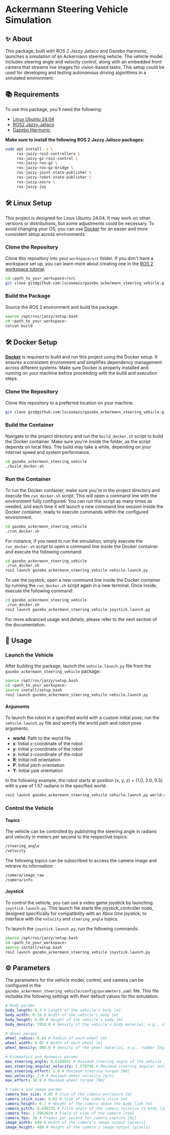 # Ackermann Steering Vehicle Simulation

## ✨ About

This package, built with ROS 2 Jazzy Jalisco and Gazebo Harmonic, launches a simulation of an Ackermann steering vehicle. The vehicle model includes steering angle and velocity control, along with an embedded front camera that streams live images for vision-based tasks. This setup could be used for developing and testing autonomous driving algorithms in a simulated environment.

## 📚 Requirements

To use this package, you'll need the following:

- [Linux Ubuntu 24.04](https://ubuntu.com/blog/tag/ubuntu-24-04-lts)
- [ROS2 Jazzy Jalisco](https://docs.ros.org/en/rolling/Releases/Release-Jazzy-Jalisco.html)
- [Gazebo Harmonic](https://gazebosim.org/docs/harmonic/getstarted/)

**Make sure to install the following ROS 2 Jazzy Jalisco packages:**

```bash
sudo apt install -y \
     ros-jazzy-ros2-controllers \
     ros-jazzy-gz-ros2-control \
     ros-jazzy-ros-gz \
     ros-jazzy-ros-gz-bridge \
     ros-jazzy-joint-state-publisher \
     ros-jazzy-robot-state-publisher \
     ros-jazzy-xacro \
     ros-jazzy-joy                           
```

## 🛠️ Linux Setup

This project is designed for Linux Ubuntu 24.04. It may work on other versions or distributions, but some adjustments could be necessary. To avoid changing your OS, you can use [Docker](#docker-usage) for an easier and more consistent setup across environments.

### Clone the Repository

Clone this repository into your ```workspace/src``` folder. If you don't have a workspace set up, you can learn more about creating one in the [ROS 2 workspace tutorial](https://docs.ros.org/en/jazzy/Tutorials/Beginner-Client-Libraries/Creating-A-Workspace/Creating-A-Workspace.html).

```bash
cd <path_to_your_workspace>/src
git clone git@github.com:lucasmazz/gazebo_ackermann_steering_vehicle.git
```

### Build the Package
Source the ROS 2 environment and build the package:

```bash
source /opt/ros/jazzy/setup.bash
cd <path_to_your_workspace>
colcon build
```

## 🛠️ Docker Setup

**[Docker](https://www.docker.com/)** is required to build and run this project using the Docker setup. It ensures a consistent environment and simplifies dependency management across different systems. Make sure Docker is properly installed and running on your machine before proceeding with the build and execution steps.

### Clone the Repository

Clone this repository to a preferred location on your machine.

```bash
git clone git@github.com:lucasmazz/gazebo_ackermann_steering_vehicle.git
```

### Build the Container

Navigate to the project directory and run the `build_docker.sh` script to build the Docker container. Make sure you're inside the folder, as the script depends on local files. The build may take a while, depending on your internet speed and system performance.

```bash
cd gazebo_ackermann_steering_vehicle
./build_docker.sh
```

### Run the Container

To run the Docker container, make sure you're in the project directory and execute the `run_docker.sh` script. This will open a command line with the environment fully configured. You can run this script as many times as needed, and each time it will launch a new command line session inside the Docker container, ready to execute commands within the configured environment.

```bash
cd gazebo_ackermann_steering_vehicle
./run_docker.sh
```

For instance, if you need to run the simulation, simply execute the `run_docker.sh` script to open a command line inside the Docker container and execute the following command:

```bash
cd gazebo_ackermann_steering_vehicle
./run_docker.sh
ros2 launch gazebo_ackermann_steering_vehicle vehicle.launch.py
```

To use the joystick, open a new command line inside the Docker container by running the `run_docker.sh` script again in a new terminal. Once inside, execute the following command:

```bash
cd gazebo_ackermann_steering_vehicle
./run_docker.sh
ros2 launch gazebo_ackermann_steering_vehicle joystick.launch.py
```

For more advanced usage and details, please refer to the next section of the documentation.

## 🚀 Usage

### Launch the Vehicle

After building the package, launch the ```vehicle.launch.py``` file from the ```gazebo_ackermann_steering_vehicle``` package:

```bash
source /opt/ros/jazzy/setup.bash
cd <path_to_your_workspace>
source install/setup.bash
ros2 launch gazebo_ackermann_steering_vehicle vehicle.launch.py
```

#### Arguments

To launch the robot in a specified world with a custom initial pose, run the ```vehicle.launch.py``` file and specify the world path and robot pose arguments.

- **world**: Path to the world file
- **x**: Initial x-coordinate of the robot
- **y**: Initial y-coordinate of the robot
- **z**: Initial z-coordinate of the robot
- **R**: Initial roll orientation
- **P**: Initial pitch orientation
- **Y**: Initial yaw orientation

In the following example, the robot starts at position (x, y, z) = (1.0, 2.0, 0.5) with a yaw of 1.57 radians in the specified world:

```bash
ros2 launch gazebo_ackermann_steering_vehicle vehicle.launch.py world:=/path_to_world/world.sdf x:=1.0 y:=2.0 z:=0.5 R:=0.0 P:=0.0 Y:=1.57
```

### Control the Vehicle

#### Topics

The vehicle can be controlled by publishing the steering angle in radians and velocity in meters per second to the respective topics:

```bash
/steering_angle
/velocity
```

The following topics can be subscribed to access the camera image and retrieve its information:

```bash
/camera/image_raw
/camera/info
```

#### Joystick

To control the vehicle, you can use a video game joystick by launching ```joystick.launch.py```. This launch file starts the joystick_controller node, designed specifically for compatibility with an Xbox One joystick, to interface with the ```velocity``` and ```steering_angle``` topics.

To launch the ```joystick.launch.py```, run the following commands:

```bash
source /opt/ros/jazzy/setup.bash
cd <path_to_your_workspace>
source install/setup.bash
ros2 launch gazebo_ackermann_steering_vehicle joystick.launch.py
```

## ⚙️ Parameters

The parameters for the vehicle model, control, and camera can be configured in the ```gazebo_ackermann_steering_vehicle/config/parameters.yaml``` file. This file includes the following settings with their default values for the simulation:

```yaml
# Body params
body_length: 0.3 # Length of the vehicle's body [m]
body_width: 0.18 # Width of the vehicle's body [m]
body_height: 0.05 # Height of the vehicle's body [m]
body_density: 7850.0 # Density of the vehicle's body material, e.g., steel [kg/m^3]

# Wheel params
wheel_radius: 0.04 # Radius of each wheel [m]
wheel_width: 0.02 # Width of each wheel [m]
wheel_density: 900.0 # Density of the wheel material, e.g., rubber [kg/m^3]

# Kinematics and dynamics params
max_steering_angle: 0.6108652 # Maximum steering angle of the vehicle [rad]
max_steering_angular_velocity: 1.570796 # Maximum steering angular velocity [rad/s]
max_steering_effort: 1.0 # Maximum steering torque [Nm]
max_velocity: 2.0 # Maximum wheel velocity [m/s]
max_effort: 10.0 # Maximum wheel torque [Nm]

# Camera and image params
camera_box_size: 0.05 # Size of the camera enclosure [m]
camera_stick_size: 0.02 # Size of the camera stick [m]
camera_height: 0.2 # Height of the camera above the body_link [m]
camera_pitch: 0.698131 # Pitch angle of the camera relative to body_link [rad]
camera_fov: 1.3962634 # Field of view of the camera [rad]
camera_fps: 30 # Frames per second for camera capture [Hz]
image_width: 640 # Width of the camera's image output [pixels]
image_height: 480 # Height of the camera's image output [pixels]
```